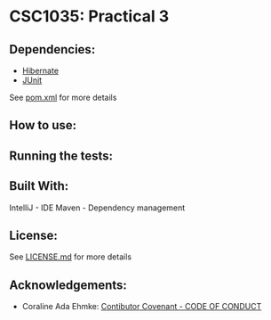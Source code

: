 CSC1035: Practical 3
====================
[comment]: <> (What the program does goes here)

Dependencies:
-------------
* [Hibernate](https://hibernate.org/)
* [JUnit](https://junit.org/junit4/)

See [pom.xml](pom.xml) for more details

How to use:
-----------
[comment]: <> (How to execute program goes here)

Running the tests:
------------------
[comment]: <> (How to run tests goes here)

Built With:
-----------
IntelliJ - IDE
Maven - Dependency management

License:
--------
See [LICENSE.md](LICENSE.md) for more details

Acknowledgements:
-----------------
* Coraline Ada Ehmke: [Contibutor Covenant - CODE OF CONDUCT](https://www.contributor-covenant.org/version/1/4/code-of-conduct/)
